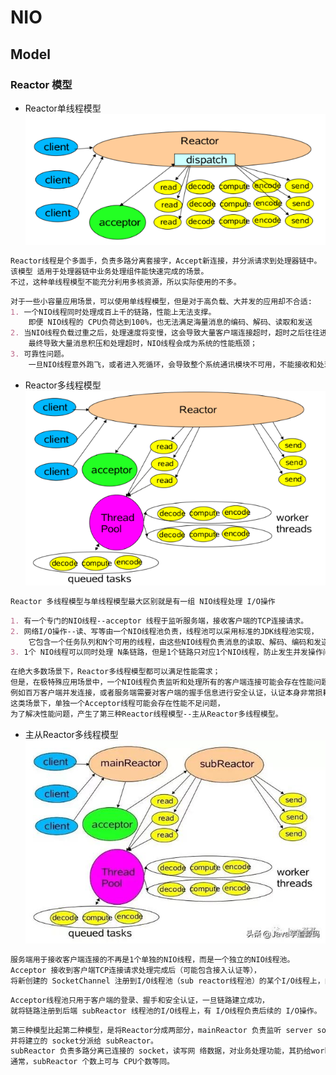 # NIO


## Model
### Reactor 模型

* Reactor单线程模型
![](_pic/reactor-1.png)
```md
Reactor线程是个多面手，负责多路分离套接字，Accept新连接，并分派请求到处理器链中。
该模型 适用于处理器链中业务处理组件能快速完成的场景。
不过，这种单线程模型不能充分利用多核资源，所以实际使用的不多。
```
```md
对于一些小容量应用场景，可以使用单线程模型，但是对于高负载、大并发的应用却不合适:
1. 一个NIO线程同时处理成百上千的链路，性能上无法支撑。
    即便 NIO线程的 CPU负荷达到100%，也无法满足海量消息的编码、解码、读取和发送
2. 当NIO线程负载过重之后，处理速度将变慢，这会导致大量客户端连接超时，超时之后往往进行重发，这更加重了NIO线程的负载，
    最终导致大量消息积压和处理超时，NIO线程会成为系统的性能瓶颈；
3. 可靠性问题。
    一旦NIO线程意外跑飞，或者进入死循环，会导致整个系统通讯模块不可用，不能接收和处理外部信息，造成节点故障。
```
* Reactor多线程模型
![](_pic/reactor-2.png)
```md
Reactor 多线程模型与单线程模型最大区别就是有一组 NIO线程处理 I/O操作
```
```md
1. 有一个专门的NIO线程--acceptor 线程于监听服务端，接收客户端的TCP连接请求。
2. 网络I/O操作--读、写等由一个NIO线程池负责，线程池可以采用标准的JDK线程池实现，
    它包含一个任务队列和N个可用的线程，由这些NIO线程负责消息的读取、解码、编码和发送
3. 1个 NIO线程可以同时处理 N条链路，但是1个链路只对应1个NIO线程，防止发生并发操作问题。
```
```md
在绝大多数场景下，Reactor多线程模型都可以满足性能需求；
但是，在极特殊应用场景中，一个NIO线程负责监听和处理所有的客户端连接可能会存在性能问题。
例如百万客户端并发连接，或者服务端需要对客户端的握手信息进行安全认证，认证本身非常损耗性能。
这类场景下，单独一个Acceptor线程可能会存在性能不足问题，
为了解决性能问题，产生了第三种Reactor线程模型--主从Reactor多线程模型。
```
* 主从Reactor多线程模型
![](_pic/NIO-ms-reactor.jpeg)
```md
服务端用于接收客户端连接的不再是1个单独的NIO线程，而是一个独立的NIO线程池。
Acceptor 接收到客户端TCP连接请求处理完成后（可能包含接入认证等），
将新创建的 SocketChannel 注册到I/O线程池（sub reactor线程池）的某个I/O线程上，由它负责SocketChannel的读写和编解码工作。
```
```md
Acceptor线程池只用于客户端的登录、握手和安全认证，一旦链路建立成功，
就将链路注册到后端 subReactor 线程池的I/O线程上，有 I/O线程负责后续的 I/O操作。
```
```md
第三种模型比起第二种模型，是将Reactor分成两部分，mainReactor 负责监听 server socket，accept新连接，
并将建立的 socket分派给 subReactor。
subReactor 负责多路分离已连接的 socket，读写网 络数据，对业务处理功能，其扔给worker线程池完成。
通常，subReactor 个数上可与 CPU个数等同。
```
